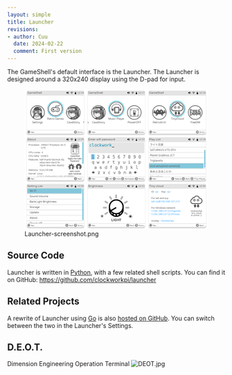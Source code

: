 ```yaml
---
layout: simple
title: Launcher
revisions:
- author: Cuu 
  date: 2024-02-22
  comment: First version
---
```

The GameShell's default interface is the Launcher. The Launcher is
designed around a 320x240 display using the D-pad for input.

<figure>
<img src="img/Launcher-screenshot.png" title="Launcher-screenshot.png" />
<figcaption>Launcher-screenshot.png</figcaption>
</figure>

## Source Code

Launcher is written in [Python](https://www.python.org/), with a few
related shell scripts. You can find it on GitHub:
<https://github.com/clockworkpi/launcher>

## Related Projects

A rewrite of Launcher using [Go](https://golang.org/) is also [hosted on
GitHub](https://github.com/clockworkpi/launchergo). You can switch
between the two in the Launcher's Settings.

## D.E.O.T.

Dimension Engineering Operation Terminal ![](DEOT.jpg "DEOT.jpg")
